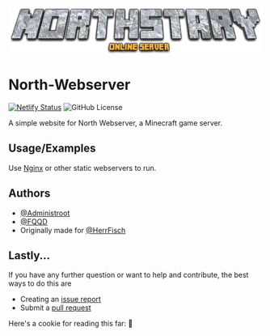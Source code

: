 ![Logo](media/logo.png)

# North-Webserver

[![Netlify Status](https://api.netlify.com/api/v1/badges/e972b611-25a8-4dcb-82f4-046c5b194287/deploy-status)](https://app.netlify.com/projects/north-webserver/deploys)
![GitHub License](https://img.shields.io/github/license/Administroot/north-webserver)

A simple website for North Webserver, a Minecraft game server.

## Usage/Examples

Use [Nginx](https://nginx.org/) or other static webservers to run.

## Authors

- [@Administroot](https://ruchenblog.netlify.app/)
- [@FQQD](https://fqqd.de)
- Originally made for [@HerrFisch](https://www.github.com/HerrFisch)

## Lastly...

If you have any further question or want to help and contribute, the best ways to do this are

- Creating an [issue report](https://github.com/Administroot/North-Webserver/issues)
- Submit a [pull request](https://github.com/Administroot/North-Webserver/pulls)

Here's a cookie for reading this far: 🍪

